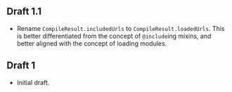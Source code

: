 ## Draft 1.1

* Rename `CompileResult.includedUrls` to `CompileResult.loadedUrls`. This is
  better differentiated from the concept of `@include`ing mixins, and better
  aligned with the concept of loading modules.

## Draft 1

* Initial draft.
